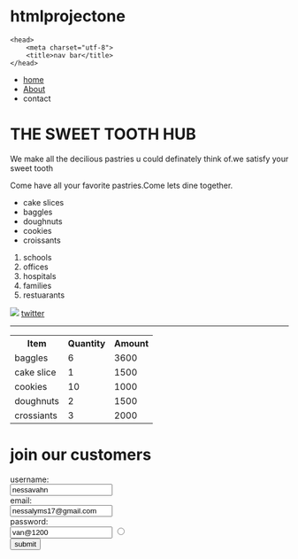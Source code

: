 # htmlprojectone
<!DOCTYPE html>
<html>
    
    <head>
        <meta charset="utf-8">
        <title>nav bar</title>
    </head>
<body>
    <nav class="myNav">
        <ul>
            <li><a href="index.html">home</a></li>
            <li><a href="about.html">About</a></li>
            <li>contact</li>
        </ul>
    </nav>
    <h1>THE SWEET TOOTH HUB</h1>
    <P> We make all the decilious pastries u could definately think of.we satisfy your sweet tooth</P>
    <p>Come have all your favorite pastries.Come lets dine together.</p>
        <ul type="pastries" >
            <!--the pastries-->
            <li>cake slices</li>
            <li>baggles</li>
            <li>doughnuts</li>
            <li>cookies</li>
            <li>croissants</li>
        </ul>
        <ol type="market">
            <!--places we deliver to-->
            <li>schools</li>
            <li>offices</li>
            <li>hospitals</li>
            <li>families</li>
            <li>restuarants</li>
        </ol>
        <img src="C:\Users\jj\Desktop\kampbit trainning\project one\a6e62d4bb82214967d746922ce06bc8a.jpg">
        <a href="https://twitter.com/">twitter</a><br>
        <hr>
        <table boarder="1">
            <tr>
            <th>Item</th>
            <th>Quantity</th>
            <th>Amount</th>
            </tr>
            <tr>
                <td>baggles</td>
                <td>6</td>
                <td>3600</td>
            </tr>
            <tr>
                <td>cake slice</td>
                <td>1</td>
                <td>1500</td>
            </tr>
            <tr>
                <td>cookies</td>
                <td>10</td>
                <td>1000</td>
            </tr>
            <tr>
                <td>doughnuts</td>
                <td>2</td>
                <td>1500</td>
            </tr>
            <tr>
                <td>crossiants</td>
                <td>3</td>
                <td>2000</td>
            </tr>
        </table>
        <form>
            <h1> join our customers</h1>
            <label>username:</label><br>
            <input type="text" username="uname" value="nessavahn"><br>
            <lable>email:</lable><br>
            <input type="text" value="nessalyms17@gmail.com"><br>
            <label>password:</label><br>
            <input type="text" value="van@1200">
            <input type="radio" value="date of birth"><br>
            <input type="submit" value="submit">
        </form>
</body>

</html>